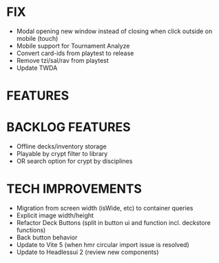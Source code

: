 # FIX
- Modal opening new window instead of closing when click outside on mobile (touch)
- Mobile support for Tournament Analyze
- Convert card-ids from playtest to release
- Remove tzi/sal/rav from playtest
- Update TWDA

# FEATURES

# BACKLOG FEATURES
- Offline decks/inventory storage
- Playable by crypt filter to library
- OR search option for crypt by disciplines

# TECH IMPROVEMENTS
- Migration from screen width (isWide, etc) to container queries
- Explicit image width/height
- Refactor Deck Buttons (split in button ui and function incl. deckstore functions)
- Back button behavior
- Update to Vite 5 (when hmr circular import issue is resolved)
- Update to Headlessui 2 (review new components)
